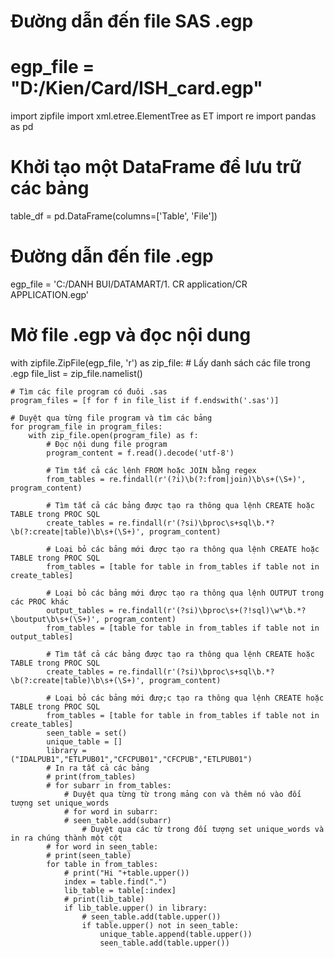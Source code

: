 # Đường dẫn đến file SAS .egp
# egp_file = "D:/Kien/Card/ISH_card.egp"
import zipfile
import xml.etree.ElementTree as ET
import re
import pandas as pd

# Khởi tạo một DataFrame để lưu trữ các bảng
table_df = pd.DataFrame(columns=['Table', 'File'])

# Đường dẫn đến file .egp
egp_file = 'C:/DANH BUI/DATAMART/1. CR application/CR APPLICATION.egp'
# Mở file .egp và đọc nội dung
with zipfile.ZipFile(egp_file, 'r') as zip_file:
    # Lấy danh sách các file trong .egp
    file_list = zip_file.namelist()

    # Tìm các file program có đuôi .sas
    program_files = [f for f in file_list if f.endswith('.sas')]

    # Duyệt qua từng file program và tìm các bảng
    for program_file in program_files:
        with zip_file.open(program_file) as f:
            # Đọc nội dung file program
            program_content = f.read().decode('utf-8')

            # Tìm tất cả các lệnh FROM hoặc JOIN bằng regex
            from_tables = re.findall(r'(?i)\b(?:from|join)\b\s+(\S+)', program_content)

            # Tìm tất cả các bảng được tạo ra thông qua lệnh CREATE hoặc TABLE trong PROC SQL
            create_tables = re.findall(r'(?si)\bproc\s+sql\b.*?\b(?:create|table)\b\s+(\S+)', program_content)

            # Loại bỏ các bảng mới được tạo ra thông qua lệnh CREATE hoặc TABLE trong PROC SQL
            from_tables = [table for table in from_tables if table not in create_tables]

            # Loại bỏ các bảng mới được tạo ra thông qua lệnh OUTPUT trong các PROC khác
            output_tables = re.findall(r'(?si)\bproc\s+(?!sql)\w*\b.*?\boutput\b\s+(\S+)', program_content)
            from_tables = [table for table in from_tables if table not in output_tables]

            # Tìm tất cả các bảng được tạo ra thông qua lệnh CREATE hoặc TABLE trong PROC SQL
            create_tables = re.findall(r'(?si)\bproc\s+sql\b.*?\b(?:create|table)\b\s+(\S+)', program_content)

            # Loại bỏ các bảng mới đượ;c tạo ra thông qua lệnh CREATE hoặc TABLE trong PROC SQL
            from_tables = [table for table in from_tables if table not in create_tables]
            seen_table = set()
            unique_table = []
            library = ("IDALPUB1","ETLPUB01","CFCPUB01","CFCPUB","ETLPUB01")
            # In ra tất cả các bảng
            # print(from_tables)
            # for subarr in from_tables:
                # Duyệt qua từng từ trong mảng con và thêm nó vào đối tượng set unique_words
                # for word in subarr:
                # seen_table.add(subarr)
                    # Duyệt qua các từ trong đối tượng set unique_words và in ra chúng thành một cột
            # for word in seen_table:
            # print(seen_table)
            for table in from_tables:
                # print("Hi "+table.upper())
                index = table.find(".")
                lib_table = table[:index]
                # print(lib_table)
                if lib_table.upper() in library:
                    # seen_table.add(table.upper())
                    if table.upper() not in seen_table:
                        unique_table.append(table.upper())
                        seen_table.add(table.upper())

